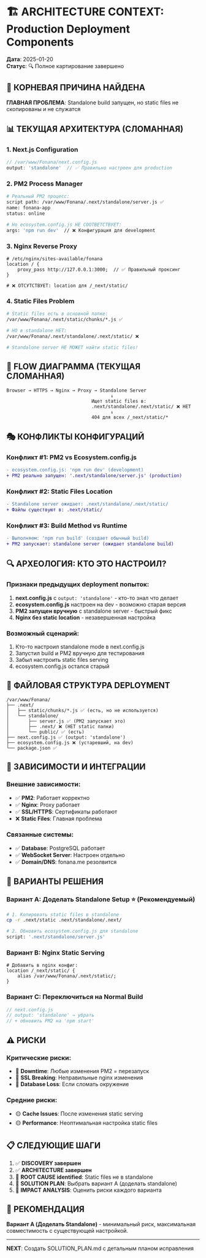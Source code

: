 # 🏗️ ARCHITECTURE CONTEXT: Production Deployment Components

**Дата**: 2025-01-20  
**Статус**: 🔍 Полное картирование завершено  

## 🎯 КОРНЕВАЯ ПРИЧИНА НАЙДЕНА

**ГЛАВНАЯ ПРОБЛЕМА**: Standalone build запущен, но static files не скопированы и не служатся

## 📊 ТЕКУЩАЯ АРХИТЕКТУРА (СЛОМАННАЯ)

### 1. **Next.js Configuration**
```javascript
// /var/www/Fonana/next.config.js
output: 'standalone'  // ✅ Правильно настроен для production
```

### 2. **PM2 Process Manager**
```bash
# Реальный PM2 процесс:
script path: /var/www/Fonana/.next/standalone/server.js ✅
name: fonana-app
status: online

# Но ecosystem.config.js НЕ СООТВЕТСТВУЕТ:
args: 'npm run dev'  // ❌ Конфигурация для development
```

### 3. **Nginx Reverse Proxy**
```nginx
# /etc/nginx/sites-available/fonana
location / {
    proxy_pass http://127.0.0.1:3000;  // ✅ Правильный проксинг
}

# ❌ ОТСУТСТВУЕТ: location для /_next/static/
```

### 4. **Static Files Problem**
```bash
# Static files есть в основной папке:
/var/www/Fonana/.next/static/chunks/*.js ✅

# НО в standalone НЕТ:
/var/www/Fonana/.next/standalone/.next/static/ ❌

# Standalone server НЕ МОЖЕТ найти static files!
```

## 🔄 FLOW ДИАГРАММА (ТЕКУЩАЯ СЛОМАННАЯ)

```
Browser → HTTPS → Nginx → Proxy → Standalone Server
                                      ↓
                               Ищет static files в:
                               .next/standalone/.next/static/ ❌ НЕТ
                                      ↓
                               404 для всех /_next/static/*
```

## 🎭 КОНФЛИКТЫ КОНФИГУРАЦИЙ

### **Конфликт #1: PM2 vs Ecosystem.config.js**
```diff
- ecosystem.config.js: 'npm run dev' (development)
+ PM2 реально запущен: '.next/standalone/server.js' (production)
```

### **Конфликт #2: Static Files Location**
```diff
- Standalone server ожидает: .next/standalone/.next/static/
+ Файлы существуют в: .next/static/
```

### **Конфликт #3: Build Method vs Runtime**
```diff
- Выполняем: 'npm run build' (создает обычный build)
+ PM2 запускает: standalone server (ожидает standalone build)
```

## 🔍 АРХЕОЛОГИЯ: КТО ЭТО НАСТРОИЛ?

### **Признаки предыдущих deployment попыток:**
1. **next.config.js** с `output: 'standalone'` - кто-то знал что делает
2. **ecosystem.config.js** настроен на dev - возможно старая версия
3. **PM2 запущен вручную** с standalone server - быстрый фикс
4. **Nginx без static location** - незавершенная настройка

### **Возможный сценарий:**
1. Кто-то настроил standalone mode в next.config.js
2. Запустил build и PM2 вручную для тестирования
3. Забыл настроить static files serving
4. ecosystem.config.js остался старый

## 📁 ФАЙЛОВАЯ СТРУКТУРА DEPLOYMENT

```
/var/www/Fonana/
├── .next/
│   ├── static/chunks/*.js ✅ (есть, но не используется)
│   └── standalone/
│       ├── server.js ✅ (PM2 запускает это)
│       ├── .next/ ❌ (НЕТ static папки)
│       └── public/ ✅ (есть)
├── next.config.js ✅ (output: 'standalone')
├── ecosystem.config.js ❌ (устаревший, на dev)
└── package.json ✅
```

## 🔧 ЗАВИСИМОСТИ И ИНТЕГРАЦИИ

### **Внешние зависимости:**
- ✅ **PM2**: Работает корректно
- ✅ **Nginx**: Proxy работает
- ✅ **SSL/HTTPS**: Сертификаты работают
- ❌ **Static Files**: Главная проблема

### **Связанные системы:**
- ✅ **Database**: PostgreSQL работает
- ✅ **WebSocket Server**: Настроен отдельно
- ✅ **Domain/DNS**: fonana.me резолвится

## 🎯 ВАРИАНТЫ РЕШЕНИЯ

### **Вариант A: Доделать Standalone Setup** ⭐ (Рекомендуемый)
```bash
# 1. Копировать static files в standalone
cp -r .next/static .next/standalone/.next/

# 2. Обновить ecosystem.config.js для standalone
script: '.next/standalone/server.js'
```

### **Вариант B: Nginx Static Serving**
```nginx
# Добавить в nginx конфиг:
location /_next/static/ {
    alias /var/www/Fonana/.next/static/;
}
```

### **Вариант C: Переключиться на Normal Build**
```javascript
// next.config.js
// output: 'standalone' → убрать
// + обновить PM2 на 'npm start'
```

## ⚠️ РИСКИ

### **Критические риски:**
- 🔴 **Downtime**: Любые изменения PM2 = перезапуск
- 🔴 **SSL Breaking**: Неправильные nginx изменения
- 🔴 **Database Loss**: Если сломать окружение

### **Средние риски:**
- 🟡 **Cache Issues**: После изменения static serving
- 🟡 **Performance**: Неоптимальная настройка static files

## 📋 СЛЕДУЮЩИЕ ШАГИ

1. ✅ **DISCOVERY завершен**
2. ✅ **ARCHITECTURE завершен** 
3. 🔄 **ROOT CAUSE identified**: Static files не в standalone
4. 🔄 **SOLUTION PLAN**: Выбрать вариант A (доделать standalone)
5. 🔄 **IMPACT ANALYSIS**: Оценить риски каждого варианта

## 🚀 РЕКОМЕНДАЦИЯ

**Вариант A (Доделать Standalone)** - минимальный риск, максимальная совместимость с существующей настройкой.

---
**NEXT**: Создать SOLUTION_PLAN.md с детальным планом исправления 
